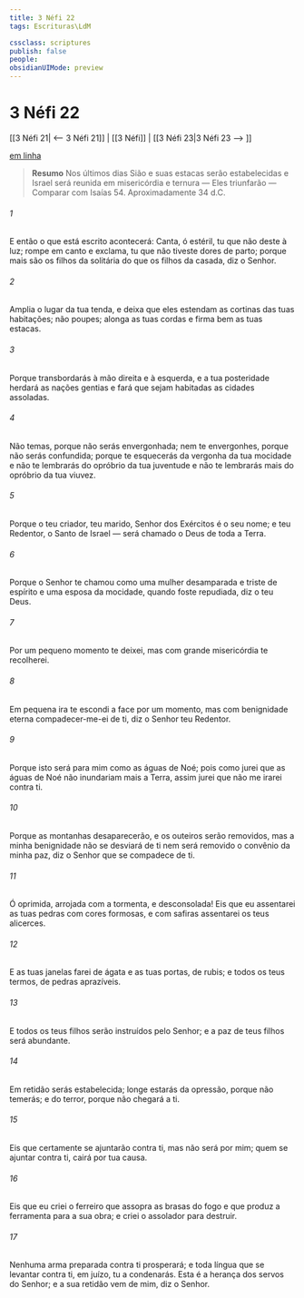 ```yaml
---
title: 3 Néfi 22
tags: Escrituras\LdM

cssclass: scriptures
publish: false
people:
obsidianUIMode: preview
---
```


# 3 Néfi 22
[[3 Néfi 21| <-- 3 Néfi 21]] | [[3 Néfi]] | [[3 Néfi 23|3 Néfi 23 --> ]]

[em linha](https://churchofjesuschrist.org/study/scriptures/bofm/3-ne/22?lang=por)

> __Resumo__
Nos últimos dias Sião e suas estacas serão estabelecidas e Israel será reunida em misericórdia e ternura — Eles triunfarão — Comparar com Isaías 54. Aproximadamente 34 d.C.

###### 1 
E então o que está escrito acontecerá: Canta, ó estéril, tu que não deste à luz; rompe em canto e exclama, tu que não tiveste dores de parto; porque mais são os filhos da solitária do que os filhos da casada, diz o Senhor.

###### 2 
Amplia o lugar da tua tenda, e deixa que eles estendam as cortinas das tuas habitações; não poupes; alonga as tuas cordas e firma bem as tuas estacas.

###### 3 
Porque transbordarás à mão direita e à esquerda, e a tua posteridade herdará as nações gentias e fará que sejam habitadas as cidades assoladas.

###### 4 
Não temas, porque não serás envergonhada; nem te envergonhes, porque não serás confundida; porque te esquecerás da vergonha da tua mocidade e não te lembrarás do opróbrio da tua juventude e não te lembrarás mais do opróbrio da tua viuvez.

###### 5 
Porque o teu criador, teu marido, Senhor dos Exércitos é o seu nome; e teu Redentor, o Santo de Israel — será chamado o Deus de toda a Terra.

###### 6 
Porque o Senhor te chamou como uma mulher desamparada e triste de espírito e uma esposa da mocidade, quando foste repudiada, diz o teu Deus.

###### 7 
Por um pequeno momento te deixei, mas com grande misericórdia te recolherei.

###### 8 
Em pequena ira te escondi a face por um momento, mas com benignidade eterna compadecer-me-ei de ti, diz o Senhor teu Redentor.

###### 9 
Porque isto será para mim como as águas de Noé; pois como jurei que as águas de Noé não inundariam mais a Terra, assim jurei que não me irarei contra ti.

###### 10 
Porque as montanhas desaparecerão, e os outeiros serão removidos, mas a minha benignidade não se desviará de ti nem será removido o convênio da minha paz, diz o Senhor que se compadece de ti.

###### 11 
Ó oprimida, arrojada com a tormenta, e desconsolada! Eis que eu assentarei as tuas pedras com cores formosas, e com safiras assentarei os teus alicerces.

###### 12 
E as tuas janelas farei de ágata e as tuas portas, de rubis; e todos os teus termos, de pedras aprazíveis.

###### 13 
E todos os teus filhos serão instruídos pelo Senhor; e a paz de teus filhos será abundante.

###### 14 
Em retidão serás estabelecida; longe estarás da opressão, porque não temerás; e do terror, porque não chegará a ti.

###### 15 
Eis que certamente se ajuntarão contra ti, mas não será por mim; quem se ajuntar contra ti, cairá por tua causa.

###### 16 
Eis que eu criei o ferreiro que assopra as brasas do fogo e que produz a ferramenta para a sua obra; e criei o assolador para destruir.

###### 17 
Nenhuma arma preparada contra ti prosperará; e toda língua que se levantar contra ti, em juízo, tu a condenarás. Esta é a herança dos servos do Senhor; e a sua retidão vem de mim, diz o Senhor.

